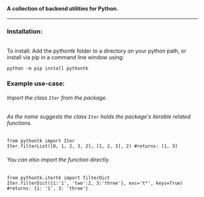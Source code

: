 #### A collection of backend utilities for Python.

---

### Installation:

###### 

To install:
Add the pythontk folder to a directory on your python path, or
install via pip in a command line window using:
```
python -m pip install pythontk
```

### Example use-case:
###### Import the class `Iter` from the package.
###### As the name suggests the class `Iter` holds the package's iterable related functions.
```
from pythontk import Iter
Iter.filterList([0, 1, 2, 3, 2], [1, 2, 3], 2) #returns: [1, 3]
```
###### You can also import the function directly.
```
from pythontk.itertk import filterDict
Iter.filterDict({1:'1', 'two':2, 3:'three'}, exc='t*', keys=True) #returns: {1: '1', 3: 'three'}
```